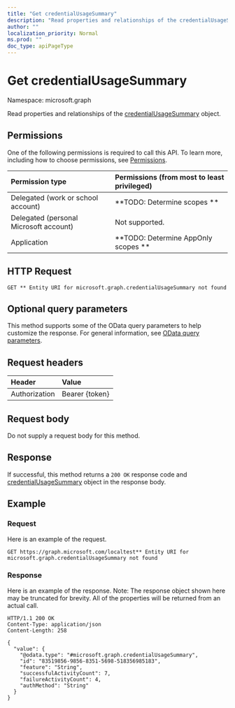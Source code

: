 ```yaml
---
title: "Get credentialUsageSummary"
description: "Read properties and relationships of the credentialUsageSummary object."
author: ""
localization_priority: Normal
ms.prod: ""
doc_type: apiPageType
---
```


# Get credentialUsageSummary

Namespace: microsoft.graph

Read properties and relationships of the [credentialUsageSummary](../resources/credentialusagesummary.md) object.

## Permissions
One of the following permissions is required to call this API. To learn more, including how to choose permissions, see [Permissions](/concepts/permissions-reference.md).

|Permission type|Permissions (from most to least privileged)|
|:---|:---|
|Delegated (work or school account)|**TODO: Determine scopes **|
|Delegated (personal Microsoft account)|Not supported.|
|Application|**TODO: Determine AppOnly scopes **|

## HTTP Request
<!-- {
  "blockType": "ignored"
}
-->
``` http
GET ** Entity URI for microsoft.graph.credentialUsageSummary not found
```

## Optional query parameters
This method supports some of the OData query parameters to help customize the response. For general information, see [OData query parameters](/graph/query-parameters).

## Request headers
|Header|Value|
|:---|:---|
|Authorization|Bearer {token}|

## Request body
Do not supply a request body for this method.

## Response
If successful, this method returns a `200 OK` response code and [credentialUsageSummary](../resources/credentialusagesummary.md) object in the response body.

## Example

### Request
Here is an example of the request.
<!-- {
  "blockType": "request",
  "name": "get_credentialusagesummary"
}
-->
``` http
GET https://graph.microsoft.com/localtest** Entity URI for microsoft.graph.credentialUsageSummary not found
```

### Response
Here is an example of the response. Note: The response object shown here may be truncated for brevity. All of the properties will be returned from an actual call.
<!-- {
  "blockType": "response",
  "truncated": true,
  "@odata.type": "microsoft.graph.credentialUsageSummary"
}
-->
``` http
HTTP/1.1 200 OK
Content-Type: application/json
Content-Length: 258

{
  "value": {
    "@odata.type": "#microsoft.graph.credentialUsageSummary",
    "id": "83519856-9856-8351-5698-518356985183",
    "feature": "String",
    "successfulActivityCount": 7,
    "failureActivityCount": 4,
    "authMethod": "String"
  }
}
```

